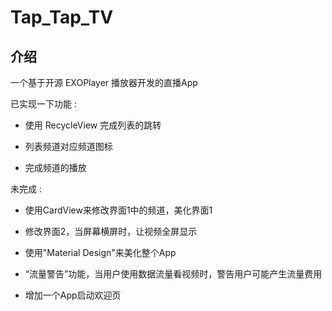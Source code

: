# Tap_Tap_TV

## 介绍

一个基于开源 EXOPlayer 播放器开发的直播App

已实现一下功能 :

- 使用 RecycleView 完成列表的跳转

- 列表频道对应频道图标

- 完成频道的播放

  

未完成  : 

- 使用CardView来修改界面1中的频道，美化界面1

- 修改界面2，当屏幕横屏时，让视频全屏显示

- 使用"Material Design"来美化整个App

- “流量警告”功能，当用户使用数据流量看视频时，警告用户可能产生流量费用

- 增加一个App启动欢迎页


